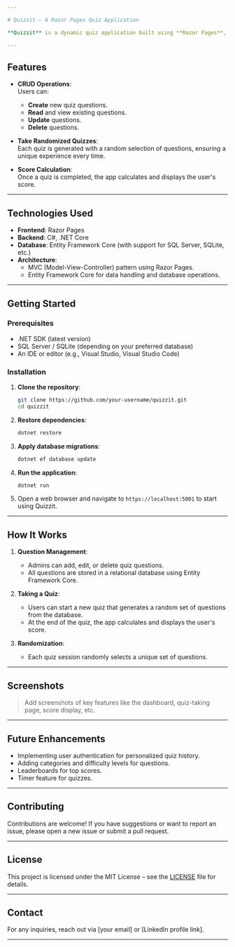```yaml
---

# Quizzit – A Razor Pages Quiz Application

**Quizzit** is a dynamic quiz application built using **Razor Pages**, **C#**, **.NET**, and **Entity Framework Core**. This app provides an intuitive interface for creating, editing, viewing, and deleting quiz questions. Additionally, it allows users to take randomized quizzes and calculates their score upon completion.

---
```


## Features

- **CRUD Operations**:  
  Users can:
  - **Create** new quiz questions.
  - **Read** and view existing questions.
  - **Update** questions.
  - **Delete** questions.

- **Take Randomized Quizzes**:  
  Each quiz is generated with a random selection of questions, ensuring a unique experience every time.

- **Score Calculation**:  
  Once a quiz is completed, the app calculates and displays the user's score.

---

## Technologies Used

- **Frontend**: Razor Pages  
- **Backend**: C#, .NET Core  
- **Database**: Entity Framework Core (with support for SQL Server, SQLite, etc.)  
- **Architecture**:  
  - MVC (Model-View-Controller) pattern using Razor Pages.  
  - Entity Framework Core for data handling and database operations.

---

## Getting Started

### Prerequisites

- .NET SDK (latest version)  
- SQL Server / SQLite (depending on your preferred database)  
- An IDE or editor (e.g., Visual Studio, Visual Studio Code)

### Installation

1. **Clone the repository**:  
   ```bash
   git clone https://github.com/your-username/quizzit.git
   cd quizzit
   ```

2. **Restore dependencies**:  
   ```bash
   dotnet restore
   ```

3. **Apply database migrations**:  
   ```bash
   dotnet ef database update
   ```

4. **Run the application**:  
   ```bash
   dotnet run
   ```

5. Open a web browser and navigate to `https://localhost:5001` to start using Quizzit.

---

## How It Works

1. **Question Management**:  
   - Admins can add, edit, or delete quiz questions.  
   - All questions are stored in a relational database using Entity Framework Core.

2. **Taking a Quiz**:  
   - Users can start a new quiz that generates a random set of questions from the database.  
   - At the end of the quiz, the app calculates and displays the user's score.

3. **Randomization**:  
   - Each quiz session randomly selects a unique set of questions.

---

## Screenshots

> Add screenshots of key features like the dashboard, quiz-taking page, score display, etc.

---

## Future Enhancements

- Implementing user authentication for personalized quiz history.  
- Adding categories and difficulty levels for questions.  
- Leaderboards for top scores.  
- Timer feature for quizzes.

---

## Contributing

Contributions are welcome! If you have suggestions or want to report an issue, please open a new issue or submit a pull request.

---

## License

This project is licensed under the MIT License – see the [LICENSE](LICENSE) file for details.

---

## Contact

For any inquiries, reach out via [your email] or [LinkedIn profile link].

---
